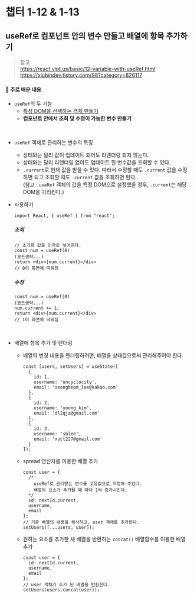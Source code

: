 # 챕터 1-12 & 1-13

## useRef로 컴포넌트 안의 변수 만들고 배열에 항목 추가하기

> 참고 <br> https://react.vlpt.us/basic/12-variable-with-useRef.html <br> https://xiubindev.tistory.com/98?category=826117

#### 📕 주로 배운 내용

- `useRef`의 두 기능
  - <a href="https://github.com/uncyclocity/study_react/tree/main/1-10_useref">특정 DOM을 선택하는 객체 만들기</a>
  - **컴포넌트 안에서 조회 및 수정이 가능한 변수 만들기**

<br>

- `useRef` 객체로 관리하는 변수의 특징
  - 상태와는 달리 값이 업데이트 되어도 리렌더링 되지 않는다.
  - 상태와는 달리 리렌더링 없이도 업데이트 된 변수값을 조회할 수 있다.
  - `.current`로 현재 값을 받을 수 있다. 따라서 수정할 때도 `.current` 값을 수정하면 되고 조회할 때도 `.current` 값을 조회하면 된다.<br>
    (참고 : `useRef` 객체의 값을 특정 DOM으로 설정했을 경우, `.current`는 해당 DOM을 가리킨다.)

- 사용하기
  ```{.javascript}
  import React, { useRef } from "react";
  ```
  
  ##### 조회

  ```{.javascript}
  // 초기화 값을 인자로 넣어준다.
  const num = useRef(0)
  (코드생략...)
  return <div>{num.current}</div>
  // 0이 화면에 띄워짐
  ```

  ##### 수정

  ```{.javascript}
  const num = useRef(0)
  (코드생략...)
  num.current += 1;
  return <div>{num.current}</div>
  // 1이 화면에 띄워짐
  ```

<br>

- 배열에 항목 추가 및 렌더링

  - 배열의 변경 내용을 렌더링하려면, 배열을 상태값으로써 관리해주어야 한다.

    ```{.javascript}
    const [users, setUsers] = useState([
      {
        id: 1,
        username: 'uncyclocity',
        email: 'seongbeom_lee@kakao.com'
      },
      {
        id: 2,
        username: 'yoong_kim',
        email: 'dl2qja@gmail.com'
      },
      {
        id: 3,
        username: 'sblee',
        email: 'xuct227@gmail.com'
      }
    ]);
    ```

  - spread 연산자를 이용한 배열 추가

    ```{.javascript}
    const user = {
      /*
        useRef로 관리받는 변수를 고유값으로 지정해 주었다.
        배열의 요소가 추가될 때 마다 1씩 증가시킨다.
      */
      id: nextId.current,
      username,
      email
    };
    // 기존 배열의 내용을 복사하고, user 객체를 추가한다.
    setUsers([...users, user]);
    ```

  - 원하는 요소를 추가한 새 배열을 반환하는 `concat()` 배열함수를 이용한 배열 추가

    ```{.javascript}
    const user = {
      id: nextId.current,
      username,
      email
    };
    // user 객체가 추가 된 배열을 반환한다.
    setUsers(users.concat(user));
    ```
